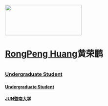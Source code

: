 
<img src="https://px.thea.cn/Public/Upload/2972315/Intro/1471502720.jpg" 
	 width="250" height="100" />

<h1>
<a href="https://github.com/Creat008">RongPeng Huang</a>黄荣鹏
<h1> 

<h3>
<a href="https://jyxycj.jnu.edu.cn/cms/">Undergraduate Student</a>
<h3>
  
<h4>
  <a href="https://jyxycj.jnu.edu.cn/cms/">Undergraduate Student</a>
  <h4>
    
<h4>
  <a href="https://www.jnu.edu.cn/">JUN暨南大学</a>
<h4>


